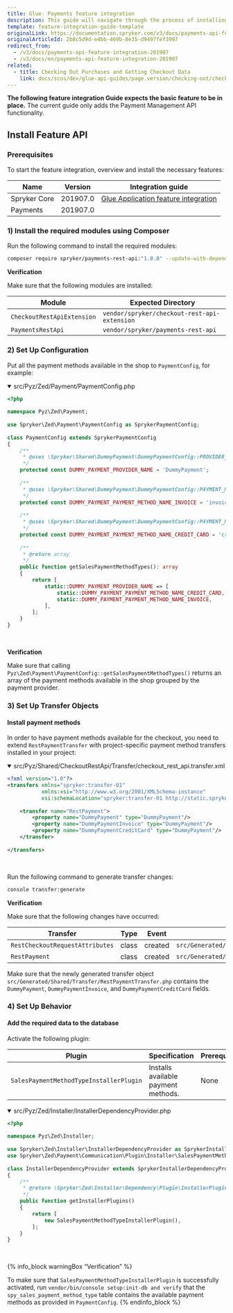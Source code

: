 ```yaml
---
title: Glue- Payments feature integration
description: This guide will navigate through the process of installing and configuring of the Payments API feature used in Spryker OS.
template: feature-integration-guide-template
originalLink: https://documentation.spryker.com/v3/docs/payments-api-feature-integration-201907
originalArticleId: 2b8c5d9d-e4bb-469b-8e35-d9497fef3997
redirect_from:
  - /v3/docs/payments-api-feature-integration-201907
  - /v3/docs/en/payments-api-feature-integration-201907
related:
  - title: Checking Out Purchases and Getting Checkout Data
    link: docs/scos/dev/glue-api-guides/page.version/checking-out/checking-out-purchases.html
---
```


<section contenteditable="false" class="errorBox"><div class="content">

**The following feature integration Guide expects the basic feature to be in place.**
The current guide only adds the Payment Management API functionality.
</div></section>

## Install Feature API
### Prerequisites
To start the feature integration, overview and install the necessary features:

| Name | Version | Integration guide |
| --- | --- | --- |
| Spryker Core | 201907.0 | [Glue Application feature integration](/docs/scos/dev/feature-integration-guides/{{page.version}}/glue-api/glue-api-glue-application-feature-integration.html)  |
| Payments | 201907.0 |  |

### 1)  Install the required modules using Composer
Run the following command to install the required modules:

```bash
composer require spryker/payments-rest-api:"1.0.0" --update-with-dependencies
```

<section contenteditable="false" class="warningBox"><div class="content">

**Verification**
    
Make sure that the following modules are installed:

| Module | Expected Directory |
| --- | --- |
| `CheckoutRestApiExtension` | `vendor/spryker/checkout-rest-api-extension` |
| `PaymentsRestApi` | `vendor/spryker/payments-rest-api` |
</div></section>

### 2) Set Up Configuration
Put all the payment methods available in the shop to  `PaymentConfig`, for example:

<details open>
<summary markdown='span'>src/Pyz/Zed/Payment/PaymentConfig.php</summary>
    
```php
<?php
 
namespace Pyz\Zed\Payment;
 
use Spryker\Zed\Payment\PaymentConfig as SprykerPaymentConfig;
 
class PaymentConfig extends SprykerPaymentConfig
{
    /**
     * @uses \Spryker\Shared\DummyPayment\DummyPaymentConfig::PROVIDER_NAME
     */
    protected const DUMMY_PAYMENT_PROVIDER_NAME = 'DummyPayment';
 
    /**
     * @uses \Spryker\Shared\DummyPayment\DummyPaymentConfig::PAYMENT_METHOD_NAME_INVOICE
     */
    protected const DUMMY_PAYMENT_PAYMENT_METHOD_NAME_INVOICE = 'invoice';
 
    /**
     * @uses \Spryker\Shared\DummyPayment\DummyPaymentConfig::PAYMENT_METHOD_NAME_CREDIT_CARD
     */
    protected const DUMMY_PAYMENT_PAYMENT_METHOD_NAME_CREDIT_CARD = 'credit card';
 
    /**
     * @return array
     */
    public function getSalesPaymentMethodTypes(): array
    {
        return [
            static::DUMMY_PAYMENT_PROVIDER_NAME => [
                static::DUMMY_PAYMENT_PAYMENT_METHOD_NAME_CREDIT_CARD,
                static::DUMMY_PAYMENT_PAYMENT_METHOD_NAME_INVOICE,
            ],
        ];
    }
}
```

</br>
</details>

<section contenteditable="false" class="warningBox"><div class="content">

**Verification**
    
Make sure that calling `Pyz\Zed\Payment\PaymentConfig::getSalesPaymentMethodTypes()` returns an array of the payment methods available in the shop grouped by the payment provider.
</div></section>

### 3) Set Up Transfer Objects
#### Install payment methods
In order to have payment methods available for the checkout, you need to extend `RestPaymentTransfer` with project-specific payment method transfers installed in your project:

<details open>
<summary markdown='span'>src/Pyz/Shared/CheckoutRestApi/Transfer/checkout_rest_api.transfer.xml</summary>

```xml
<?xml version="1.0"?>
<transfers xmlns="spryker:transfer-01"
           xmlns:xsi="http://www.w3.org/2001/XMLSchema-instance"
           xsi:schemaLocation="spryker:transfer-01 http://static.spryker.com/transfer-01.xsd">
 
    <transfer name="RestPayment">
        <property name="DummyPayment" type="DummyPayment"/>
        <property name="DummyPaymentInvoice" type="DummyPayment"/>
        <property name="DummyPaymentCreditCard" type="DummyPayment"/>
    </transfer>
 
</transfers>
```
    
</br>
</details>

<p>Run the following command to generate transfer changes:

```bash
console transfer:generate
```
</p>

<section contenteditable="false" class="warningBox"><div class="content">

**Verification**
    
Make sure that the following changes have occurred:

| Transfer | Type | Event | Path |
| --- | --- | --- | --- |
| `RestCheckoutRequestAttributes` | class | created | `src/Generated/Shared/Transfer/RestCheckoutRequestAttributesTransfer.php` |
| `RestPayment` | class | created | `src/Generated/Shared/Transfer/RestPaymentTransfer.php` |
</div></section>
<section contenteditable="false" class="warningBox"><div class="content">

Make sure that the newly generated transfer object `src/Generated/Shared/Transfer/RestPaymentTransfer.php` contains the `DummyPayment`, `DummyPaymentInvoice`, and `DummyPaymentCreditCard` fields.
</div></section>

### 4) Set Up Behavior
#### Add the required data to the database
Activate the following plugin:

| Plugin | Specification | Prerequisites | Namespace |
| --- | --- | --- | --- |
| `SalesPaymentMethodTypeInstallerPlugin` | Installs available payment methods. | None | `Spryker\Zed\Payment\Communication\Plugin\Installer` |

<details open>
<summary markdown='span'>src/Pyz/Zed/Installer/InstallerDependencyProvider.php</summary>
    
```php
<?php
 
namespace Pyz\Zed\Installer;
 
use Spryker\Zed\Installer\InstallerDependencyProvider as SprykerInstallerDependencyProvider;
use Spryker\Zed\Payment\Communication\Plugin\Installer\SalesPaymentMethodTypeInstallerPlugin;
 
class InstallerDependencyProvider extends SprykerInstallerDependencyProvider
{
    /**
     * @return \Spryker\Zed\Installer\Dependency\Plugin\InstallerPluginInterface[]
     */
    public function getInstallerPlugins()
    {
        return [
            new SalesPaymentMethodTypeInstallerPlugin(),
        ];
    }
}
```

</br>
</details>

{% info_block warningBox “Verification” %}

To make sure that `SalesPaymentMethodTypeInstallerPlugin` is successfully activated, run  `vendor/bin/console setup:init-db and verify` that the  `spy_sales_payment_method_type` table contains the available payment methods as provided in `PaymentConfig`.
{% endinfo_block %}

<!-- Last review date: November 11, 2019 by Eugenia Poidenko, Yuliia Boiko and Volodymyr Volkov -->
